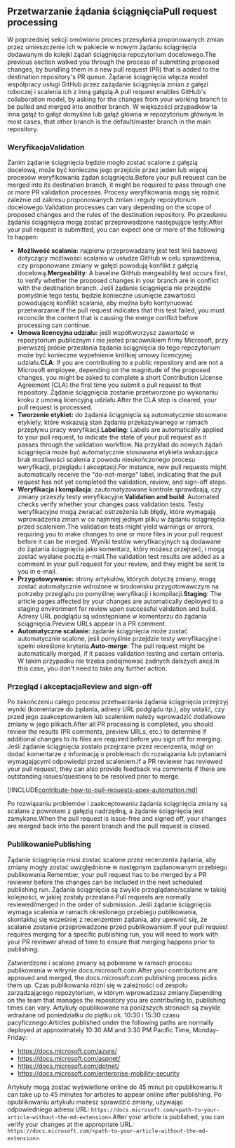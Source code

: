 ## <a name="pull-request-processing"></a><span data-ttu-id="3278f-101">Przetwarzanie żądania ściągnięcia</span><span class="sxs-lookup"><span data-stu-id="3278f-101">Pull request processing</span></span>

<span data-ttu-id="3278f-102">W poprzedniej sekcji omówiono proces przesyłania proponowanych zmian przez umieszczenie ich w pakiecie w nowym żądaniu ściągnięcia dodawanym do kolejki żądań ściągnięcia repozytorium docelowego.</span><span class="sxs-lookup"><span data-stu-id="3278f-102">The previous section walked you through the process of submitting proposed changes, by bundling them in a new pull request (PR) that is added to the destination repository's PR queue.</span></span> <span data-ttu-id="3278f-103">Żądanie ściągnięcia włącza model współpracy usługi GitHub przez zażądanie ściągnięcia zmian z gałęzi roboczej i scalenia ich z inną gałęzią.</span><span class="sxs-lookup"><span data-stu-id="3278f-103">A pull request enables GitHub's collaboration model, by asking for the changes from your working branch to be pulled and merged into another branch.</span></span> <span data-ttu-id="3278f-104">W większości przypadków ta inna gałąź to gałąź domyślna lub gałąź główna w repozytorium głównym.</span><span class="sxs-lookup"><span data-stu-id="3278f-104">In most cases, that other branch is the default/master branch in the main repository.</span></span>

### <a name="validation"></a><span data-ttu-id="3278f-105">Weryfikacja</span><span class="sxs-lookup"><span data-stu-id="3278f-105">Validation</span></span>

<span data-ttu-id="3278f-106">Zanim żądanie ściągnięcia będzie mogło zostać scalone z gałęzią docelową, może być konieczne jego przejście przez jeden lub więcej procesów weryfikowania żądań ściągnięcia.</span><span class="sxs-lookup"><span data-stu-id="3278f-106">Before your pull request can be merged into its destination branch, it might be required to pass through one or more PR validation processes.</span></span> <span data-ttu-id="3278f-107">Procesy weryfikowania mogą się różnić zależnie od zakresu proponowanych zmian i reguły repozytorium docelowego.</span><span class="sxs-lookup"><span data-stu-id="3278f-107">Validation processes can vary depending on the scope of proposed changes and the rules of the destination repository.</span></span> <span data-ttu-id="3278f-108">Po przesłaniu żądania ściągnięcia mogą zostać przeprowadzone następujące testy:</span><span class="sxs-lookup"><span data-stu-id="3278f-108">After your pull request is submitted, you can expect one or more of the following to happen:</span></span>

- <span data-ttu-id="3278f-109">**Możliwość scalania:** najpierw przeprowadzany jest test linii bazowej dotyczący możliwości scalania w usłudze GitHub w celu sprawdzenia, czy proponowane zmiany w gałęzi powodują konflikt z gałęzią docelową.</span><span class="sxs-lookup"><span data-stu-id="3278f-109">**Mergeability**: A baseline GitHub mergeability test occurs first, to verify whether the proposed changes in your branch are in conflict with the destination branch.</span></span> <span data-ttu-id="3278f-110">Jeśli żądanie ściągnięcia nie przejdzie pomyślnie tego testu, będzie konieczne usunięcie zawartości powodującej konflikt scalania, aby można było kontynuować przetwarzanie.</span><span class="sxs-lookup"><span data-stu-id="3278f-110">If the pull request indicates that this test failed, you must reconcile the content that is causing the merge conflict before processing can continue.</span></span>
- <span data-ttu-id="3278f-111">**Umowa licencyjna udziału:** jeśli współtworzysz zawartość w repozytorium publicznym i nie jesteś pracownikiem firmy Microsoft, przy pierwszej próbie przesłania żądania ściągnięcia do tego repozytorium może być konieczne wypełnienie krótkiej umowy licencyjnej udziału.</span><span class="sxs-lookup"><span data-stu-id="3278f-111">**CLA**: If you are contributing to a public repository and are not a Microsoft employee, depending on the magnitude of the proposed changes, you might be asked to complete a short Contribution License Agreement (CLA) the first time you submit a pull request to that repository.</span></span> <span data-ttu-id="3278f-112">Żądanie ściągnięcia zostanie przetworzone po wykonaniu kroku z umową licencyjną udziału.</span><span class="sxs-lookup"><span data-stu-id="3278f-112">After the CLA step is cleared, your pull request is processed.</span></span>
- <span data-ttu-id="3278f-113">**Tworzenie etykiet:** do żądania ściągnięcia są automatycznie stosowane etykiety, które wskazują stan żądania przekazywanego w ramach przepływu pracy weryfikacji.</span><span class="sxs-lookup"><span data-stu-id="3278f-113">**Labeling**: Labels are automatically applied to your pull request, to indicate the state of your pull request as it passes through the validation workflow.</span></span> <span data-ttu-id="3278f-114">Na przykład do nowych żądań ściągnięcia może być automatycznie stosowana etykieta wskazująca brak możliwości scalenia z powodu nieukończonego procesu weryfikacji, przeglądu i akceptacji.</span><span class="sxs-lookup"><span data-stu-id="3278f-114">For instance, new pull requests might automatically receive the "do-not-merge" label, indicating that the pull request has not yet completed the validation, review, and sign-off steps.</span></span>
- <span data-ttu-id="3278f-115">**Weryfikacja i kompilacja**: zautomatyzowane kontrole sprawdzają, czy zmiany przeszły testy weryfikacyjne.</span><span class="sxs-lookup"><span data-stu-id="3278f-115">**Validation and build**: Automated checks verify whether your changes pass validation tests.</span></span> <span data-ttu-id="3278f-116">Testy weryfikacyjne mogą zwracać ostrzeżenia lub błędy, które wymagają wprowadzenia zmian w co najmniej jednym pliku w żądaniu ściągnięcia przed scaleniem.</span><span class="sxs-lookup"><span data-stu-id="3278f-116">The validation tests might yield warnings or errors, requiring you to make changes to one or more files in your pull request before it can be merged.</span></span> <span data-ttu-id="3278f-117">Wyniki testów weryfikacyjnych są dodawane do żądania ściągnięcia jako komentarz, który możesz przejrzeć, i mogą zostać wysłane pocztą e-mail.</span><span class="sxs-lookup"><span data-stu-id="3278f-117">The validation test results are added as a comment in your pull request for your review, and they might be sent to you in e-mail.</span></span>
- <span data-ttu-id="3278f-118">**Przygotowywanie:** strony artykułów, których dotyczą zmiany, mogą zostać automatycznie wdrożone w środowisku przygotowawczym na potrzeby przeglądu po pomyślnej weryfikacji i kompilacji.</span><span class="sxs-lookup"><span data-stu-id="3278f-118">**Staging**: The article pages affected by your changes are automatically deployed to a staging environment for review upon successful validation and build.</span></span> <span data-ttu-id="3278f-119">Adresy URL podglądu są udostępniane w komentarzu do żądania ściągnięcia.</span><span class="sxs-lookup"><span data-stu-id="3278f-119">Preview URLs appear in a PR comment.</span></span>
- <span data-ttu-id="3278f-120">**Automatyczne scalanie:** żądanie ściągnięcia może zostać automatycznie scalone, jeśli pomyślnie przejdzie testy weryfikacyjne i spełni określone kryteria.</span><span class="sxs-lookup"><span data-stu-id="3278f-120">**Auto-merge**: The pull request might be automatically merged, if it passes validation testing and certain criteria.</span></span> <span data-ttu-id="3278f-121">W takim przypadku nie trzeba podejmować żadnych dalszych akcji.</span><span class="sxs-lookup"><span data-stu-id="3278f-121">In this case, you don't need to take any further action.</span></span>

### <a name="review-and-sign-off"></a><span data-ttu-id="3278f-122">Przegląd i akceptacja</span><span class="sxs-lookup"><span data-stu-id="3278f-122">Review and sign-off</span></span>

<span data-ttu-id="3278f-123">Po zakończeniu całego procesu przetwarzania żądania ściągnięcia przejrzyj wyniki (komentarze do żądania, adresy URL podglądu itp.), aby ustalić, czy przed jego zaakceptowaniem lub scaleniem należy wprowadzić dodatkowe zmiany w jego plikach.</span><span class="sxs-lookup"><span data-stu-id="3278f-123">After all PR processing is completed, you should review the results (PR comments, preview URLs, etc.) to determine if additional changes to its files are required before you sign off for merging.</span></span> <span data-ttu-id="3278f-124">Jeśli żądanie ściągnięcia zostało przejrzane przez recenzenta, mógł on dodać komentarze z informacją o problemach do rozwiązania lub pytaniami wymagającymi odpowiedzi przed scaleniem.</span><span class="sxs-lookup"><span data-stu-id="3278f-124">If a PR reviewer has reviewed your pull request, they can also provide feedback via comments if there are outstanding issues/questions to be resolved prior to merge.</span></span>

[!INCLUDE[contribute-how-to-pull-requests-apex-automation.md](contribute-how-to-pull-requests-apex-automation.md)]

<span data-ttu-id="3278f-125">Po rozwiązaniu problemów i zaakceptowaniu żądania ściągnięcia zmiany są scalane z powrotem z gałęzią nadrzędną, a żądanie ściągnięcia jest zamykane.</span><span class="sxs-lookup"><span data-stu-id="3278f-125">When the pull request is issue-free and signed off, your changes are merged back into the parent branch and the pull request is closed.</span></span>

### <a name="publishing"></a><span data-ttu-id="3278f-126">Publikowanie</span><span class="sxs-lookup"><span data-stu-id="3278f-126">Publishing</span></span>

<span data-ttu-id="3278f-127">Żądanie ściągnięcia musi zostać scalone przez recenzenta żądania, aby zmiany mogły zostać uwzględnione w następnym zaplanowanym przebiegu publikowania.</span><span class="sxs-lookup"><span data-stu-id="3278f-127">Remember, your pull request has to be merged by a PR reviewer before the changes can be included in the next scheduled publishing run.</span></span> <span data-ttu-id="3278f-128">Żądania ściągnięcia są zwykle przeglądane/scalane w takiej kolejności, w jakiej zostały przesłane.</span><span class="sxs-lookup"><span data-stu-id="3278f-128">Pull requests are normally reviewed/merged in the order of submission.</span></span> <span data-ttu-id="3278f-129">Jeśli żądanie ściągnięcia wymaga scalenia w ramach określonego przebiegu publikowania, skontaktuj się wcześniej z recenzentem żądania, aby upewnić się, że scalanie zostanie przeprowadzone przed publikowaniem.</span><span class="sxs-lookup"><span data-stu-id="3278f-129">If your pull request requires merging for a specific publishing run, you will need to work with your PR reviewer ahead of time to ensure that merging happens prior to publishing.</span></span>

<span data-ttu-id="3278f-130">Zatwierdzone i scalone zmiany są pobierane w ramach procesu publikowania w witrynie docs.microsoft.com.</span><span class="sxs-lookup"><span data-stu-id="3278f-130">After your contributions are approved and merged, the docs.microsoft.com publishing process picks them up.</span></span> <span data-ttu-id="3278f-131">Czas publikowania różni się w zależności od zespołu zarządzającego repozytorium, w którym wprowadzasz zmiany.</span><span class="sxs-lookup"><span data-stu-id="3278f-131">Depending on the team that manages the repository you are contributing to, publishing times can vary.</span></span> <span data-ttu-id="3278f-132">Artykuły opublikowane na poniższych stronach są zwykle wdrażane od poniedziałku do piątku ok. 10:30 i 15:30 czasu pacyficznego:</span><span class="sxs-lookup"><span data-stu-id="3278f-132">Articles published under the following paths are normally deployed at approximately 10:30 AM and 3:30 PM Pacific Time, Monday-Friday:</span></span>

- https://docs.microsoft.com/azure/
- https://docs.microsoft.com/aspnet/
- https://docs.microsoft.com/dotnet/
- https://docs.microsoft.com/enterprise-mobility-security

<span data-ttu-id="3278f-133">Artykuły mogą zostać wyświetlone online do 45 minut po opublikowaniu.</span><span class="sxs-lookup"><span data-stu-id="3278f-133">It can take up to 45 minutes for articles to appear online after publishing.</span></span> <span data-ttu-id="3278f-134">Po opublikowaniu artykułu możesz sprawdzić zmiany, używając odpowiedniego adresu URL: `https://docs.microsoft.com/<path-to-your-article-without-the-md-extension>`.</span><span class="sxs-lookup"><span data-stu-id="3278f-134">After your article is published, you can verify your changes at the appropriate URL: `https://docs.microsoft.com/<path-to-your-article-without-the-md-extension>`.</span></span>
